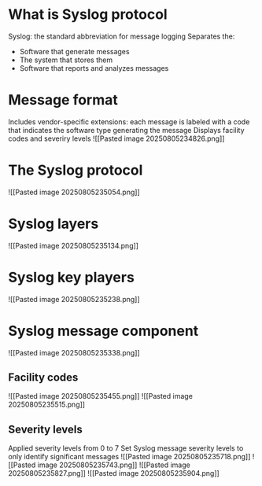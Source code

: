 # What is Syslog protocol
Syslog: the standard abbreviation for message logging
Separates the:
- Software that generate messages
- The system that stores them
- Software that reports and analyzes messages
# Message format
Includes vendor-specific extensions: each message is labeled with a code that indicates the software type generating the message
Displays facility codes and severiry levels
![[Pasted image 20250805234826.png]]
# The Syslog protocol
![[Pasted image 20250805235054.png]]
# Syslog layers
![[Pasted image 20250805235134.png]]
# Syslog key players
![[Pasted image 20250805235238.png]]
# Syslog message component
![[Pasted image 20250805235338.png]]
## Facility codes
![[Pasted image 20250805235455.png]]
![[Pasted image 20250805235515.png]]
## Severity levels
Applied severity levels from 0 to 7
Set Syslog message severity levels to only identify significant messages
![[Pasted image 20250805235718.png]]
![[Pasted image 20250805235743.png]]
![[Pasted image 20250805235827.png]]
![[Pasted image 20250805235904.png]]
